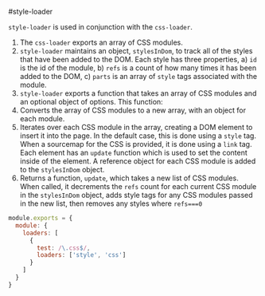 #style-loader

`style-loader` is used in conjunction with the `css-loader`.

1. The `css-loader` exports an array of CSS modules.
2. `style-loader` maintains an object, `stylesInDom`, to track all of the styles that have been added to the DOM. Each style has three properties, a) `id` is the id of the module, b) `refs` is a count of how many times it has been added to the DOM, c) `parts` is an array of `style` tags associated with the module.
3. `style-loader` exports a function that takes an array of CSS modules and an optional object of options. This function:
  1. Converts the array of CSS modules to a new array, with an object for each module.
  2. Iterates over each CSS module in the array, creating a DOM element to insert it into the page. In the default case, this is done using a `style` tag. When a sourcemap for the CSS is provided, it is done using a `link` tag. Each element has an `update` function which is used to set the content inside of the element. A reference object for each CSS module is added to the `stylesInDom` object.
  3. Returns a function, `update`, which takes a new list of CSS modules. When called, it decrements the `refs` count for each current CSS module in the `stylesInDom` object, adds style tags for any CSS modules passed in the new list, then removes any styles where `refs===0`

```javascript
module.exports = {
  module: {
    loaders: [
      {
        test: /\.css$/,
        loaders: ['style', 'css']
      }
    ]
  }
}

```